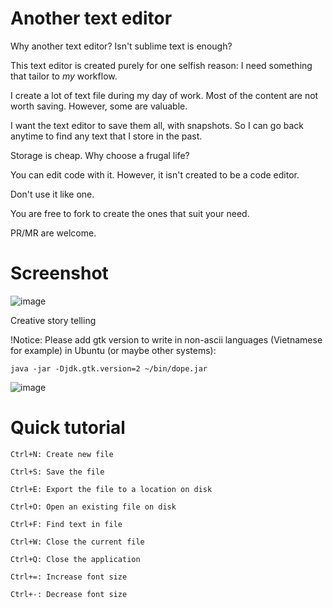 # Another text editor

Why another text editor? Isn't sublime text is enough?

This text editor is created purely for one selfish reason: I need something that tailor to *my* workflow.

I create a lot of text file during my day of work. Most of the content are not worth saving. However, some are
valuable.

I want the text editor to save them all, with snapshots. So I can go back anytime to find any text that I store in the
past.

Storage is cheap. Why choose a frugal life?

You can edit code with it. However, it isn't created to be a code editor.

Don't use it like one.

You are free to fork to create the ones that suit your need.

PR/MR are welcome.

# Screenshot

![image](https://user-images.githubusercontent.com/14150061/159109830-c2322c2a-cf31-471a-90c0-845443d93763.png)

Creative story telling

!Notice: Please add gtk version to write in non-ascii languages (Vietnamese for example) in Ubuntu (or maybe other systems):
```
java -jar -Djdk.gtk.version=2 ~/bin/dope.jar
```

![image](https://user-images.githubusercontent.com/14150061/159154594-2d828f45-13a9-428f-98e9-918c7a7a6293.png)


# Quick tutorial

```shell
Ctrl+N: Create new file

Ctrl+S: Save the file

Ctrl+E: Export the file to a location on disk

Ctrl+O: Open an existing file on disk

Ctrl+F: Find text in file

Ctrl+W: Close the current file

Ctrl+Q: Close the application

Ctrl+=: Increase font size

Ctrl+-: Decrease font size
```
